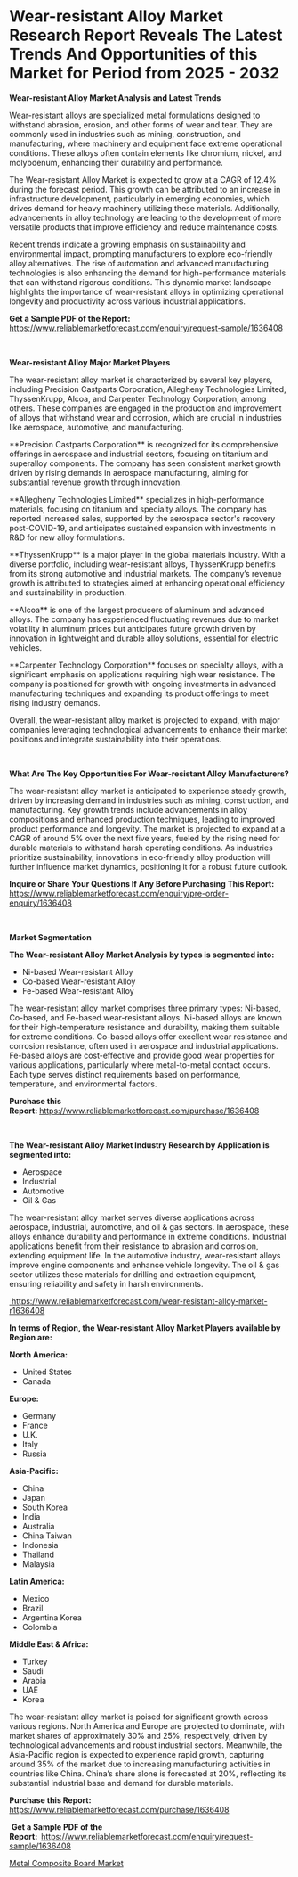 <p><h1>Wear-resistant Alloy Market Research Report Reveals The Latest Trends And Opportunities of this Market for Period from 2025 - 2032</h1></p><p><strong>Wear-resistant Alloy Market Analysis and Latest Trends</strong></p>
<p><p>Wear-resistant alloys are specialized metal formulations designed to withstand abrasion, erosion, and other forms of wear and tear. They are commonly used in industries such as mining, construction, and manufacturing, where machinery and equipment face extreme operational conditions. These alloys often contain elements like chromium, nickel, and molybdenum, enhancing their durability and performance.</p><p>The Wear-resistant Alloy Market is expected to grow at a CAGR of 12.4% during the forecast period. This growth can be attributed to an increase in infrastructure development, particularly in emerging economies, which drives demand for heavy machinery utilizing these materials. Additionally, advancements in alloy technology are leading to the development of more versatile products that improve efficiency and reduce maintenance costs.</p><p>Recent trends indicate a growing emphasis on sustainability and environmental impact, prompting manufacturers to explore eco-friendly alloy alternatives. The rise of automation and advanced manufacturing technologies is also enhancing the demand for high-performance materials that can withstand rigorous conditions. This dynamic market landscape highlights the importance of wear-resistant alloys in optimizing operational longevity and productivity across various industrial applications.</p></p>
<p><strong>Get a Sample PDF of the Report:&nbsp;</strong> <a href="https://www.reliablemarketforecast.com/enquiry/request-sample/1636408?utm_campaign=2717&utm_medium=2&utm_source=Github&utm_content=ia&utm_term=23032025&utm_id=wear-resistant-alloy">https://www.reliablemarketforecast.com/enquiry/request-sample/1636408</a></p>
<p>&nbsp;</p>
<p><strong>Wear-resistant Alloy Major Market Players</strong></p>
<p><p>The wear-resistant alloy market is characterized by several key players, including Precision Castparts Corporation, Allegheny Technologies Limited, ThyssenKrupp, Alcoa, and Carpenter Technology Corporation, among others. These companies are engaged in the production and improvement of alloys that withstand wear and corrosion, which are crucial in industries like aerospace, automotive, and manufacturing.</p><p>**Precision Castparts Corporation** is recognized for its comprehensive offerings in aerospace and industrial sectors, focusing on titanium and superalloy components. The company has seen consistent market growth driven by rising demands in aerospace manufacturing, aiming for substantial revenue growth through innovation.</p><p>**Allegheny Technologies Limited** specializes in high-performance materials, focusing on titanium and specialty alloys. The company has reported increased sales, supported by the aerospace sector's recovery post-COVID-19, and anticipates sustained expansion with investments in R&D for new alloy formulations.</p><p>**ThyssenKrupp** is a major player in the global materials industry. With a diverse portfolio, including wear-resistant alloys, ThyssenKrupp benefits from its strong automotive and industrial markets. The company’s revenue growth is attributed to strategies aimed at enhancing operational efficiency and sustainability in production.</p><p>**Alcoa** is one of the largest producers of aluminum and advanced alloys. The company has experienced fluctuating revenues due to market volatility in aluminum prices but anticipates future growth driven by innovation in lightweight and durable alloy solutions, essential for electric vehicles.</p><p>**Carpenter Technology Corporation** focuses on specialty alloys, with a significant emphasis on applications requiring high wear resistance. The company is positioned for growth with ongoing investments in advanced manufacturing techniques and expanding its product offerings to meet rising industry demands. </p><p>Overall, the wear-resistant alloy market is projected to expand, with major companies leveraging technological advancements to enhance their market positions and integrate sustainability into their operations.</p></p>
<p>&nbsp;</p>
<p><strong>What Are The Key Opportunities For Wear-resistant Alloy Manufacturers?</strong></p>
<p><p>The wear-resistant alloy market is anticipated to experience steady growth, driven by increasing demand in industries such as mining, construction, and manufacturing. Key growth trends include advancements in alloy compositions and enhanced production techniques, leading to improved product performance and longevity. The market is projected to expand at a CAGR of around 5% over the next five years, fueled by the rising need for durable materials to withstand harsh operating conditions. As industries prioritize sustainability, innovations in eco-friendly alloy production will further influence market dynamics, positioning it for a robust future outlook.</p></p>
<p><strong>Inquire or Share Your Questions If Any Before Purchasing This Report:</strong> <a href="https://www.reliablemarketforecast.com/enquiry/pre-order-enquiry/1636408?utm_campaign=2717&utm_medium=2&utm_source=Github&utm_content=ia&utm_term=23032025&utm_id=wear-resistant-alloy">https://www.reliablemarketforecast.com/enquiry/pre-order-enquiry/1636408</a></p>
<p>&nbsp;</p>
<p><strong>Market Segmentation</strong></p>
<p><strong>The Wear-resistant Alloy Market Analysis by types is segmented into:</strong></p>
<p><ul><li>Ni-based Wear-resistant Alloy</li><li>Co-based Wear-resistant Alloy</li><li>Fe-based Wear-resistant Alloy</li></ul></p>
<p><p>The wear-resistant alloy market comprises three primary types: Ni-based, Co-based, and Fe-based wear-resistant alloys. Ni-based alloys are known for their high-temperature resistance and durability, making them suitable for extreme conditions. Co-based alloys offer excellent wear resistance and corrosion resistance, often used in aerospace and industrial applications. Fe-based alloys are cost-effective and provide good wear properties for various applications, particularly where metal-to-metal contact occurs. Each type serves distinct requirements based on performance, temperature, and environmental factors.</p></p>
<p><strong>Purchase this Report:&nbsp;</strong><a href="https://www.reliablemarketforecast.com/purchase/1636408?utm_campaign=2717&utm_medium=2&utm_source=Github&utm_content=ia&utm_term=23032025&utm_id=wear-resistant-alloy">https://www.reliablemarketforecast.com/purchase/1636408</a></p>
<p>&nbsp;</p>
<p><strong>The Wear-resistant Alloy Market Industry Research by Application is segmented into:</strong></p>
<p><ul><li>Aerospace</li><li>Industrial</li><li>Automotive</li><li>Oil & Gas</li></ul></p>
<p><p>The wear-resistant alloy market serves diverse applications across aerospace, industrial, automotive, and oil & gas sectors. In aerospace, these alloys enhance durability and performance in extreme conditions. Industrial applications benefit from their resistance to abrasion and corrosion, extending equipment life. In the automotive industry, wear-resistant alloys improve engine components and enhance vehicle longevity. The oil & gas sector utilizes these materials for drilling and extraction equipment, ensuring reliability and safety in harsh environments.</p></p>
<p><a href="https://www.reliablemarketforecast.com/wear-resistant-alloy-market-r1636408?utm_campaign=2717&utm_medium=2&utm_source=Github&utm_content=ia&utm_term=23032025&utm_id=wear-resistant-alloy">&nbsp;https://www.reliablemarketforecast.com/wear-resistant-alloy-market-r1636408</a></p>
<p><strong>In terms of Region, the Wear-resistant Alloy Market Players available by Region are:</strong></p>
<p>
    <p> <strong> North America: </strong>
        <ul>
            <li>United States</li>
            <li>Canada</li>
        </ul>
        </p> 
    <p> <strong> Europe: </strong>
        <ul>
            <li>Germany</li>
            <li>France</li>
            <li>U.K.</li>
            <li>Italy</li>
            <li>Russia</li>
        </ul>
        </p> 
    <p> <strong> Asia-Pacific: </strong>
        <ul>
            <li>China</li>
            <li>Japan</li>
            <li>South Korea</li>
            <li>India</li>
            <li>Australia</li>
            <li>China Taiwan</li>
            <li>Indonesia</li>
            <li>Thailand</li>
            <li>Malaysia</li>
        </ul>
        </p> 
    <p> <strong> Latin America: </strong>
        <ul>
            <li>Mexico</li>
            <li>Brazil</li>
            <li>Argentina Korea</li>
            <li>Colombia</li>
        </ul>
        </p> 
    <p> <strong> Middle East & Africa: </strong>
        <ul>
            <li>Turkey</li>
            <li>Saudi</li>
            <li>Arabia</li>
            <li>UAE</li>
            <li>Korea</li>
        </ul>
    </p>
    </p>
<p><p>The wear-resistant alloy market is poised for significant growth across various regions. North America and Europe are projected to dominate, with market shares of approximately 30% and 25%, respectively, driven by technological advancements and robust industrial sectors. Meanwhile, the Asia-Pacific region is expected to experience rapid growth, capturing around 35% of the market due to increasing manufacturing activities in countries like China. China’s share alone is forecasted at 20%, reflecting its substantial industrial base and demand for durable materials.</p></p>
<p><strong>Purchase this Report: </strong><a href="https://www.reliablemarketforecast.com/purchase/1636408?utm_campaign=2717&utm_medium=2&utm_source=Github&utm_content=ia&utm_term=23032025&utm_id=wear-resistant-alloy">https://www.reliablemarketforecast.com/purchase/1636408</a></p>
<p>&nbsp;<strong>Get a Sample PDF of the Report:&nbsp;&nbsp;</strong><a href="https://www.reliablemarketforecast.com/enquiry/request-sample/1636408?utm_campaign=2717&utm_medium=2&utm_source=Github&utm_content=ia&utm_term=23032025&utm_id=wear-resistant-alloy">https://www.reliablemarketforecast.com/enquiry/request-sample/1636408</a></p>
<p><strong></strong></p>
<p><p><a href="https://github.com/djembashote/Market-Research-Report-List-1/blob/main/metal-composite-board-market.md?utm_campaign=2717&utm_medium=2&utm_source=Github&utm_content=ia&utm_term=23032025&utm_id=wear-resistant-alloy">Metal Composite Board Market</a></p></p>